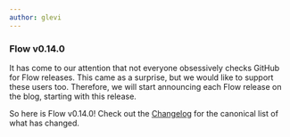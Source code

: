 ```yaml
---
author: glevi
---
```


### Flow v0.14.0

It has come to our attention that not everyone obsessively checks GitHub for Flow releases. This came as a surprise, but we would like to support these users too. Therefore, we will start announcing each Flow release on the blog, starting with this release.

So here is Flow v0.14.0! Check out the [Changelog](https://github.com/facebook/flow/blob/master/Changelog.md#v0140) for the canonical list of what has changed.
